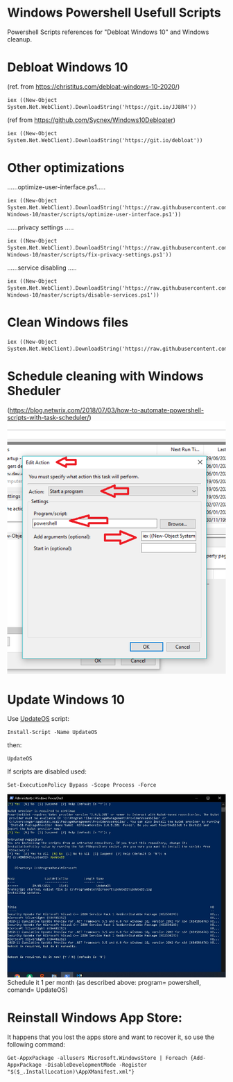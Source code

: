 # Windows Powershell Usefull Scripts
Powershell Scripts references for "Debloat Windows 10" and Windows cleanup.

# Debloat Windows 10
(ref. from https://christitus.com/debloat-windows-10-2020/)

```
iex ((New-Object System.Net.WebClient).DownloadString('https://git.io/JJ8R4'))
```
(ref from https://github.com/Sycnex/Windows10Debloater)
```
iex ((New-Object System.Net.WebClient).DownloadString('https://git.io/debloat'))
```
# Other optimizations

......optimize-user-interface.ps1.....
```
iex ((New-Object System.Net.WebClient).DownloadString('https://raw.githubusercontent.com/W4RH4WK/Debloat-Windows-10/master/scripts/optimize-user-interface.ps1'))
```
......privacy settings .....
```
iex ((New-Object System.Net.WebClient).DownloadString('https://raw.githubusercontent.com/W4RH4WK/Debloat-Windows-10/master/scripts/fix-privacy-settings.ps1'))
```
......service disabling .....
```
iex ((New-Object System.Net.WebClient).DownloadString('https://raw.githubusercontent.com/W4RH4WK/Debloat-Windows-10/master/scripts/disable-services.ps1'))
```
# Clean Windows files
```
iex ((New-Object System.Net.WebClient).DownloadString('https://raw.githubusercontent.com/adegard/WinScripts/main/cleanWin.ps1'))
```

# Schedule cleaning with Windows Sheduler
(https://blog.netwrix.com/2018/07/03/how-to-automate-powershell-scripts-with-task-scheduler/)
![](https://github.com/adegard/WinScripts/blob/main/addonstartup.png?raw=true)

# Update Windows 10
Use [UpdateOS](https://www.powershellgallery.com/packages/UpdateOS/1.3) script:
```
Install-Script -Name UpdateOS
```

then:
```
UpdateOS
```

If scripts are disabled used:
```
Set-ExecutionPolicy Bypass -Scope Process -Force
```
![](https://github.com/adegard/WinScripts/blob/main/updateOS.jpg)
Schedule it 1 per month (as described above: program= powershell, comand= UpdateOS)


# Reinstall Windows App Store:

It happens that you lost the apps store and want to recover it, so use the following command:
```
Get-AppxPackage -allusers Microsoft.WindowsStore | Foreach {Add-AppxPackage -DisableDevelopmentMode -Register "$($_.InstallLocation)\AppXManifest.xml"}

```